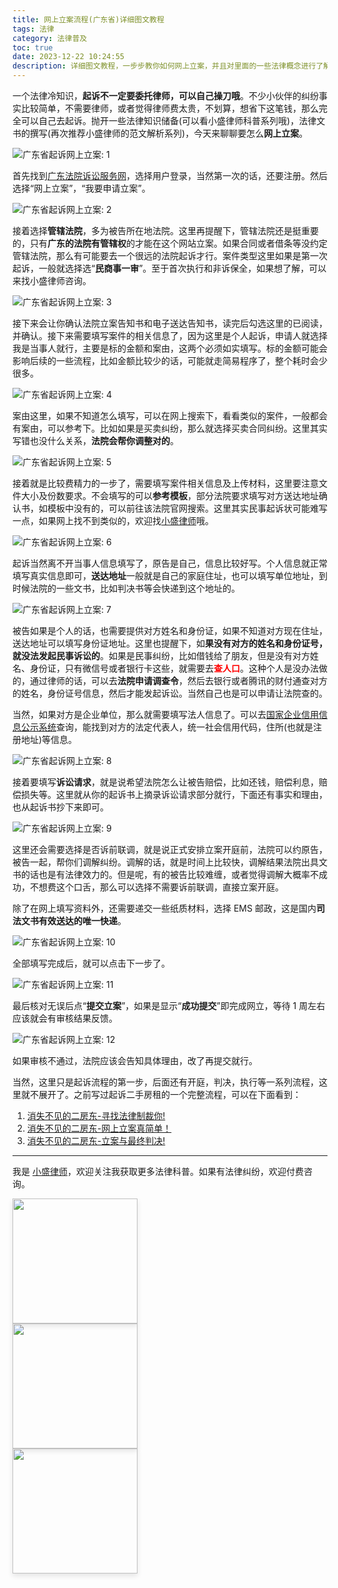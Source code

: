 ```yaml
---
title: 网上立案流程(广东省)详细图文教程
tags: 法律
category: 法律普及
toc: true
date: 2023-12-22 10:24:55
description: 详细图文教程，一步步教你如何网上立案，并且对里面的一些法律概念进行了解释，帮助普通个人也能快速跟着学会立案。强调了一些注意事项，比如起诉书的撰写，被告身份信息的获取等。
---
```


一个法律冷知识，**起诉不一定要委托律师，可以自己操刀哦**。不少小伙伴的纠纷事实比较简单，不需要律师，或者觉得律师费太贵，不划算，想省下这笔钱，那么完全可以自己去起诉。抛开一些法律知识储备(可以看小盛律师科普系列哦)，法律文书的撰写(再次推荐小盛律师的范文解析系列)，今天来聊聊要怎么**网上立案**。

![广东省起诉网上立案: 1](https://slefboot-1251736664.file.myqcloud.com/20231221_lawsuit_step_1.png)

<!-- more -->

首先找到[广东法院诉讼服务网](https://ssfw.gdcourts.gov.cn/web/home)，选择用户登录，当然第一次的话，还要注册。然后选择“网上立案”，“我要申请立案”。

![广东省起诉网上立案: 2](https://slefboot-1251736664.file.myqcloud.com/20231221_lawsuit_step_2.png)

接着选择**管辖法院**，多为被告所在地法院。这里再提醒下，管辖法院还是挺重要的，只有**广东的法院有管辖权**的才能在这个网站立案。如果合同或者借条等没约定管辖法院，那么有可能要去一个很远的法院起诉才行。案件类型这里如果是第一次起诉，一般就选择选“**民商事一审**”。至于首次执行和非诉保全，如果想了解，可以来找小盛律师咨询。

![广东省起诉网上立案: 3](https://slefboot-1251736664.file.myqcloud.com/20231221_lawsuit_step_3.png)

接下来会让你确认法院立案告知书和电子送达告知书，读完后勾选这里的已阅读，并确认。接下来需要填写案件的相关信息了，因为这里是个人起诉，申请人就选择我是当事人就行，主要是标的金额和案由，这两个必须如实填写。标的金额可能会影响后续的一些流程，比如金额比较少的话，可能就走简易程序了，整个耗时会少很多。

![广东省起诉网上立案: 4](https://slefboot-1251736664.file.myqcloud.com/20231221_lawsuit_step_4.png)

案由这里，如果不知道怎么填写，可以在网上搜索下，看看类似的案件，一般都会有案由，可以参考下。比如如果是买卖纠纷，那么就选择买卖合同纠纷。这里其实写错也没什么关系，**法院会帮你调整对的**。

![广东省起诉网上立案: 5](https://slefboot-1251736664.file.myqcloud.com/20231221_lawsuit_step_5.png)

接着就是比较费精力的一步了，需要填写案件相关信息及上传材料，这里要注意文件大小及份数要求。不会填写的可以**参考模板**，部分法院要求填写对方送达地址确认书，如模板中没有的，可以前往该法院官网搜索。这里其实民事起诉状可能难写一点，如果网上找不到类似的，欢迎找[小盛律师](https://selfboot.cn/links)哦。

![广东省起诉网上立案: 6](https://slefboot-1251736664.file.myqcloud.com/20231221_lawsuit_step_6.png)

起诉当然离不开当事人信息填写了，原告是自己，信息比较好写。个人信息就正常填写真实信息即可，**送达地址**一般就是自己的家庭住址，也可以填写单位地址，到时候法院的一些文书，比如判决书等会快递到这个地址的。

![广东省起诉网上立案: 7](https://slefboot-1251736664.file.myqcloud.com/20231221_lawsuit_step_7.png)

被告如果是个人的话，也需要提供对方姓名和身份证，如果不知道对方现在住址，送达地址可以填写身份证地址。这里也提醒下，如**果没有对方的姓名和身份证号，就没法发起民事诉讼的**。如果是民事纠纷，比如借钱给了朋友，但是没有对方姓名、身份证，只有微信号或者银行卡这些，就需要去<span style='color:red'>**查人口**</span>。这种个人是没办法做的，通过律师的话，可以去**法院申请调查令**，然后去银行或者腾讯的财付通查对方的姓名，身份证号信息，然后才能发起诉讼。当然自己也是可以申请让法院查的。

当然，如果对方是企业单位，那么就需要填写法人信息了。可以去[国家企业信用信息公示系统](https://gsxt.amr.gd.gov.cn/#/index)查询，能找到对方的法定代表人，统一社会信用代码，住所(也就是注册地址)等信息。

![广东省起诉网上立案: 8](https://slefboot-1251736664.file.myqcloud.com/20231221_lawsuit_step_8.png)

接着要填写**诉讼请求**，就是说希望法院怎么让被告赔偿，比如还钱，赔偿利息，赔偿损失等。这里就从你的起诉书上摘录诉讼请求部分就行，下面还有事实和理由，也从起诉书抄下来即可。

![广东省起诉网上立案: 9](https://slefboot-1251736664.file.myqcloud.com/20231221_lawsuit_step_9.png)

这里还会需要选择是否诉前联调，就是说正式安排立案开庭前，法院可以约原告，被告一起，帮你们调解纠纷。调解的话，就是时间上比较快，调解结果法院出具文书的话也是有法律效力的。但是呢，有的被告比较难缠，或者觉得调解大概率不成功，不想费这个口舌，那么可以选择不需要诉前联调，直接立案开庭。

除了在网上填写资料外，还需要递交一些纸质材料，选择 EMS 邮政，这是国内**司法文书有效送达的唯一快递**。

![广东省起诉网上立案: 10](https://slefboot-1251736664.file.myqcloud.com/20231221_lawsuit_step_10.png)

全部填写完成后，就可以点击下一步了。

![广东省起诉网上立案: 11](https://slefboot-1251736664.file.myqcloud.com/20231221_lawsuit_step_11.png)

最后核对无误后点“**提交立案**”，如果是显示“**成功提交**”即完成网立，等待 1 周左右应该就会有审核结果反馈。

![广东省起诉网上立案: 12](https://slefboot-1251736664.file.myqcloud.com/20231221_lawsuit_step_12.png)

如果审核不通过，法院应该会告知具体理由，改了再提交就行。

当然，这里只是起诉流程的第一步，后面还有开庭，判决，执行等一系列流程，这里就不展开了。之前写过起诉二手房租的一个完整流程，可以在下面看到：

1. [消失不见的二房东-寻找法律制裁你!](https://selfboot.cn/2019/10/01/self_rent_pre/)
2. [消失不见的二房东-网上立案真简单！](https://selfboot.cn/2019/11/01/self_rent_do/)
3. [消失不见的二房东-立案与最终判决!](https://selfboot.cn/2019/11/02/self-rent-done/)

---
我是 [小盛律师](https://selfboot.cn/links)，欢迎关注我获取更多法律科普。如果有法律纠纷，欢迎付费咨询。

<div class="pure-g">
  <div class="pure-u-1 pure-u-md-1-3" style="width: auto;">
    <img src="https://slefboot-1251736664.file.myqcloud.com/20230914_wx_qrcode_2.png" style="height: 200px; margin-right: 10px; box-shadow: 0 4px 8px rgba(0, 0, 0, 0.1);">
  </div>
  <div class="pure-u-1 pure-u-md-1-3" style="width: auto;">
    <img src="https://slefboot-1251736664.file.myqcloud.com/20230914_xhs_qrcode_2.png" style="height: 200px; margin-right: 10px; box-shadow: 0 4px 8px rgba(0, 0, 0, 0.1);">
  </div>
  <div class="pure-u-1 pure-u-md-1-3" style="width: auto;">
    <img src="https://slefboot-1251736664.file.myqcloud.com/20230914_dy_qrcode.png" style="height: 200px; margin-right: 10px; box-shadow: 0 4px 8px rgba(0, 0, 0, 0.1);">
  </div>
</div>